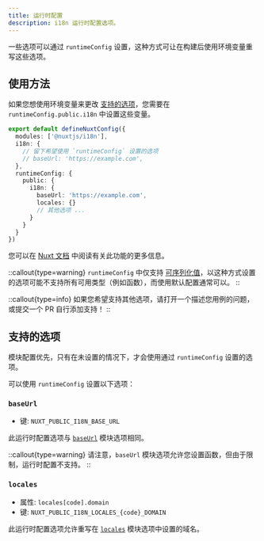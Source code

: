 ```yaml
---
title: 运行时配置
description: i18n 运行时配置选项。
---
```


一些选项可以通过 `runtimeConfig` 设置，这种方式可让在构建后使用环境变量重写这些选项。

## 使用方法

如果您想使用环境变量来更改 [支持的选项](#supported-options)，您需要在 `runtimeConfig.public.i18n` 中设置这些变量。

```ts {}[nuxt.config.ts]
export default defineNuxtConfig({
  modules: ['@nuxtjs/i18n'],
  i18n: {
    // 留下希望使用 `runtimeConfig` 设置的选项
    // baseUrl: 'https://example.com',
  },
  runtimeConfig: {
    public: {
      i18n: {
        baseUrl: 'https://example.com',
        locales: {}
        // 其他选项 ...
      }
    }
  }
})
```

您可以在 [Nuxt 文档](https://nuxt.com/docs/guide/going-further/runtime-config#environment-variables) 中阅读有关此功能的更多信息。

::callout{type=warning}
`runtimeConfig` 中仅支持 [可序列化值](https://nuxt.com/docs/guide/going-further/runtime-config#serialization)，以这种方式设置的选项可能不支持所有可用类型（例如函数），而使用默认配置通常可以。
::

::callout{type=info}
如果您希望支持其他选项，请打开一个描述您用例的问题，或提交一个 PR 自行添加支持！
::

## 支持的选项

模块配置优先，只有在未设置的情况下，才会使用通过 `runtimeConfig` 设置的选项。

可以使用 `runtimeConfig` 设置以下选项：

### `baseUrl`

- 键: `NUXT_PUBLIC_I18N_BASE_URL`

此运行时配置选项与 [`baseUrl`](/docs/v8/options/routing#baseUrl) 模块选项相同。

::callout{type=warning}
请注意，`baseUrl` 模块选项允许您设置函数，但由于限制，运行时配置不支持。
::

### `locales`

- 属性: `locales[code].domain`
- 键: `NUXT_PUBLIC_I18N_LOCALES_{code}_DOMAIN`

此运行时配置选项允许重写在 [`locales`](/docs/v8/options/routing#locales) 模块选项中设置的域名。
